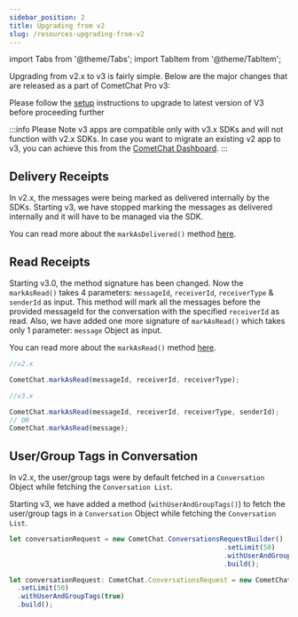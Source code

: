```yaml
---
sidebar_position: 2
title: Upgrading from v2
slug: /resources-upgrading-from-v2
---
```

import Tabs from '@theme/Tabs';
import TabItem from '@theme/TabItem';

Upgrading from v2.x to v3 is fairly simple. Below are the major changes that are released as a part of CometChat Pro v3:

Please follow the [setup](./setup) instructions to upgrade to latest version of V3 before proceeding further

:::info Please Note
 v3 apps are compatible only with v3.x SDKs and will not function with v2.x SDKs. In case you want to migrate an existing v2 app to v3, you can achieve this from the [CometChat Dashboard](https://app.cometchat.com/).
:::

## Delivery Receipts

In v2.x, the messages were being marked as delivered internally by the SDKs. Starting v3, we have stopped marking the messages as delivered internally and it will have to be managed via the SDK.

You can read more about the `markAsDelivered()` method [here](./messaging-receipts#mark-messages-as-delivered).

## Read Receipts

Starting v3.0, the method signature has been changed. Now the `markAsRead()` takes 4 parameters: `messageId`, `receiverId`, `receiverType` & `senderId` as input. This method will mark all the messages before the provided messageId for the conversation with the specified `receiverId` as read. Also, we have added one more signature of `markAsRead()` which takes only 1 parameter: `message` Object as input.

You can read more about the `markAsRead()` method [here](./messaging-receipts#mark-messages-as-read).

<Tabs>
<TabItem value="Mark as Read" label="Mark as Read">

  ```javascript
//v2.x

CometChat.markAsRead(messageId, receiverId, receiverType);

//v3.x

CometChat.markAsRead(messageId, receiverId, receiverType, senderId);
// OR
CometChat.markAsRead(message);  
  ```
</TabItem>
</Tabs>



## User/Group Tags in Conversation

In v2.x, the user/group tags were by default fetched in a `Conversation` Object while fetching the `Conversation List`.

Starting v3, we have added a method (`withUserAndGroupTags()`) to fetch the user/group tags in a `Conversation` Object while fetching the `Conversation List`.

<Tabs>
<TabItem value="Fetching User/Group Tags in Conversation" label="Fetching User/Group Tags in Conversation">

  ```javascript
let conversationRequest = new CometChat.ConversationsRequestBuilder()
														.setLimit(50)
														.withUserAndGroupTags(true)
														.build();
  ```
</TabItem>
<TabItem value="Typescript" label="Typescript">

  ```typescript
let conversationRequest: CometChat.ConversationsRequest = new CometChat.ConversationsRequestBuilder()
    .setLimit(50)
    .withUserAndGroupTags(true)
    .build();
  ```
</TabItem>
</Tabs>